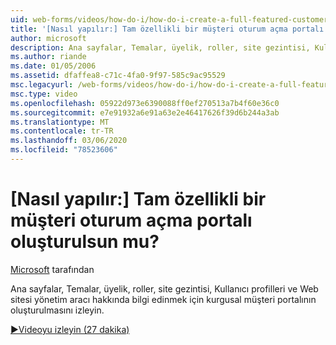 ```yaml
---
uid: web-forms/videos/how-do-i/how-do-i-create-a-full-featured-customer-login-portal
title: '[Nasıl yapılır:] Tam özellikli bir müşteri oturum açma portalı oluşturulsun mu? | Microsoft Docs'
author: microsoft
description: Ana sayfalar, Temalar, üyelik, roller, site gezintisi, Kullanıcı profilleri ve.. hakkında bilgi edinmek için kurgusal müşteri portalının oluşturulmasını izleyin.
ms.author: riande
ms.date: 01/05/2006
ms.assetid: dfaffea8-c71c-4fa0-9f97-585c9ac95529
msc.legacyurl: /web-forms/videos/how-do-i/how-do-i-create-a-full-featured-customer-login-portal
msc.type: video
ms.openlocfilehash: 05922d973e6390088ff0ef270513a7b4f60e36c0
ms.sourcegitcommit: e7e91932a6e91a63e2e46417626f39d6b244a3ab
ms.translationtype: MT
ms.contentlocale: tr-TR
ms.lasthandoff: 03/06/2020
ms.locfileid: "78523606"
---
```

# <a name="how-do-i-create-a-full-featured-customer-login-portal"></a>[Nasıl yapılır:] Tam özellikli bir müşteri oturum açma portalı oluşturulsun mu?

[Microsoft](https://github.com/microsoft) tarafından

Ana sayfalar, Temalar, üyelik, roller, site gezintisi, Kullanıcı profilleri ve Web sitesi yönetim aracı hakkında bilgi edinmek için kurgusal müşteri portalının oluşturulmasını izleyin.

[&#9654;Videoyu izleyin (27 dakika)](https://channel9.msdn.com/Blogs/ASP-NET-Site-Videos/how-do-i-create-a-full-featured-customer-login-portal)
